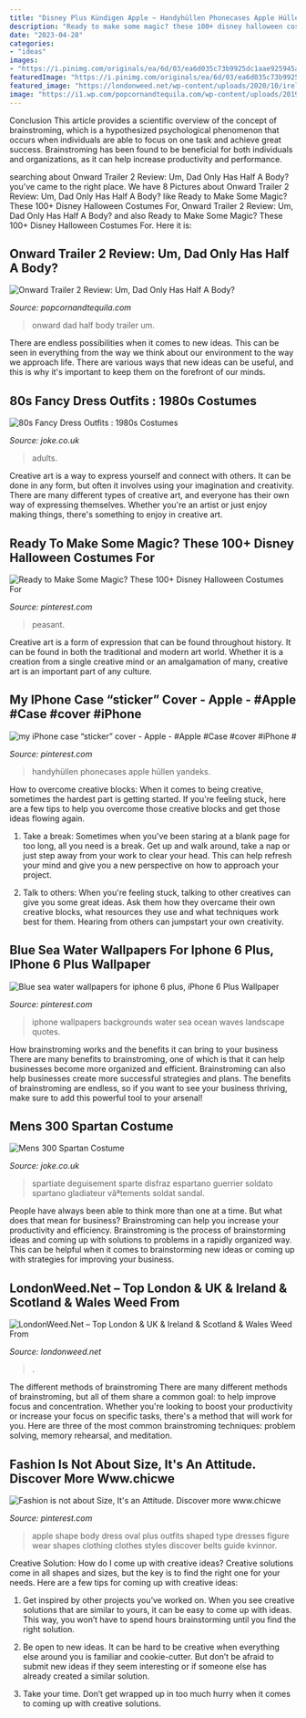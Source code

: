 ```yaml
---
title: "Disney Plus Kündigen Apple ~ Handyhüllen Phonecases Apple Hüllen Yandeks"
description: "Ready to make some magic? these 100+ disney halloween costumes for"
date: "2023-04-28"
categories:
- "ideas"
images:
- "https://i.pinimg.com/originals/ea/6d/03/ea6d035c73b9925dc1aae925945ad02e.jpg"
featuredImage: "https://i.pinimg.com/originals/ea/6d/03/ea6d035c73b9925dc1aae925945ad02e.jpg"
featured_image: "https://londonweed.net/wp-content/uploads/2020/10/irelandcannabis-300x197.jpg"
image: "https://i1.wp.com/popcornandtequila.com/wp-content/uploads/2019/12/onward-teaser-poster.jpg?fit=1920%2C2844&amp;ssl=1"
---
```



Conclusion
This article provides a scientific overview of the concept of brainstroming, which is a hypothesized psychological phenomenon that occurs when individuals are able to focus on one task and achieve great success. Brainstroming has been found to be beneficial for both individuals and organizations, as it can help increase productivity and performance.

	

		
searching about Onward Trailer 2 Review: Um, Dad Only Has Half A Body? you've came to the right place. We have 8 Pictures about Onward Trailer 2 Review: Um, Dad Only Has Half A Body? like Ready to Make Some Magic? These 100+ Disney Halloween Costumes For, Onward Trailer 2 Review: Um, Dad Only Has Half A Body? and also Ready to Make Some Magic? These 100+ Disney Halloween Costumes For. Here it is:
		
    
## Onward Trailer 2 Review: Um, Dad Only Has Half A Body?

<img loading=lazy src="https://i1.wp.com/popcornandtequila.com/wp-content/uploads/2019/12/onward-teaser-poster.jpg?fit=1920%2C2844&amp;ssl=1" onerror="this.onerror=null;this.src='https://tse4.mm.bing.net/th?id=OIP.eP_vB-UIHvpa6wcS0V7_nAHaK-&amp;pid=15.1';" alt="Onward Trailer 2 Review: Um, Dad Only Has Half A Body?">

_Source: popcornandtequila.com_

>onward dad half body trailer um. 

	

There are endless possibilities when it comes to new ideas. This can be seen in everything from the way we think about our environment to the way we approach life. There are various ways that new ideas can be useful, and this is why it's important to keep them on the forefront of our minds.

    
## 80s Fancy Dress Outfits : 1980s Costumes

<img loading=lazy src="https://cdn.shopify.com/s/files/1/0450/5747/4713/products/00016326p.png?v=1619578067" onerror="this.onerror=null;this.src='https://tse1.mm.bing.net/th?id=OIP.Bd51w--f7Vv4IgLIZkSTDgHaLv&amp;pid=15.1';" alt="80s Fancy Dress Outfits : 1980s Costumes">

_Source: joke.co.uk_

>adults. 

	

Creative art is a way to express yourself and connect with others. It can be done in any form, but often it involves using your imagination and creativity. There are many different types of creative art, and everyone has their own way of expressing themselves. Whether you're an artist or just enjoy making things, there's something to enjoy in creative art.

    
## Ready To Make Some Magic? These 100+ Disney Halloween Costumes For

<img loading=lazy src="https://i.pinimg.com/736x/61/d2/ed/61d2ed4e7139dabd6e08c8f4140dd5a7.jpg" onerror="this.onerror=null;this.src='https://tse3.mm.bing.net/th?id=OIP._Wk_HVk70cdpBfO28Nv3-AHaKC&amp;pid=15.1';" alt="Ready to Make Some Magic? These 100+ Disney Halloween Costumes For">

_Source: pinterest.com_

>peasant. 

	

Creative art is a form of expression that can be found throughout history. It can be found in both the traditional and modern art world. Whether it is a creation from a single creative mind or an amalgamation of many, creative art is an important part of any culture.

    
## My IPhone Case “sticker” Cover - Apple - #Apple #Case #cover #iPhone #

<img loading=lazy src="https://i.pinimg.com/736x/35/bb/8e/35bb8ef36daeedbb409e3bf267811509.jpg" onerror="this.onerror=null;this.src='https://tse4.mm.bing.net/th?id=OIP.gGHiT3zdUwm8Gj0DTleKvAHaJ3&amp;pid=15.1';" alt="my iPhone case “sticker” cover - Apple - #Apple #Case #cover #iPhone #">

_Source: pinterest.com_

>handyhüllen phonecases apple hüllen yandeks. 

	

How to overcome creative blocks:
When it comes to being creative, sometimes the hardest part is getting started. If you're feeling stuck, here are a few tips to help you overcome those creative blocks and get those ideas flowing again.
1. Take a break: Sometimes when you've been staring at a blank page for too long, all you need is a break. Get up and walk around, take a nap or just step away from your work to clear your head. This can help refresh your mind and give you a new perspective on how to approach your project.

2. Talk to others: When you're feeling stuck, talking to other creatives can give you some great ideas. Ask them how they overcame their own creative blocks, what resources they use and what techniques work best for them. Hearing from others can jumpstart your own creativity.


    
## Blue Sea Water Wallpapers For Iphone 6 Plus, IPhone 6 Plus Wallpaper

<img loading=lazy src="https://i.pinimg.com/originals/dc/03/7e/dc037e1ac4970698e987972ab1ede2cb.jpg" onerror="this.onerror=null;this.src='https://tse1.mm.bing.net/th?id=OIP.TQxR_VfADkh9njXseUiA2wHaNK&amp;pid=15.1';" alt="Blue sea water wallpapers for iphone 6 plus, iPhone 6 Plus Wallpaper">

_Source: pinterest.com_

>iphone wallpapers backgrounds water sea ocean waves landscape quotes. 

	

How brainstroming works and the benefits it can bring to your business
There are many benefits to brainstroming, one of which is that it can help businesses become more organized and efficient. Brainstroming can also help businesses create more successful strategies and plans. The benefits of brainstroming are endless, so if you want to see your business thriving, make sure to add this powerful tool to your arsenal!

    
## Mens 300 Spartan Costume

<img loading=lazy src="http://cdn.shopify.com/s/files/1/0450/5747/4713/products/00017026p.png?v=1625799352" onerror="this.onerror=null;this.src='https://tse3.mm.bing.net/th?id=OIP.TQ0chsSRbSy8A4Xl_rHnBAHaLv&amp;pid=15.1';" alt="Mens 300 Spartan Costume">

_Source: joke.co.uk_

>spartiate deguisement sparte disfraz espartano guerrier soldato spartano gladiateur vãªtements soldat sandal. 

	

People have always been able to think more than one at a time. But what does that mean for business? Brainstroming can help you increase your productivity and efficiency. Brainstroming is the process of brainstorming ideas and coming up with solutions to problems in a rapidly organized way. This can be helpful when it comes to brainstorming new ideas or coming up with strategies for improving your business.

    
## LondonWeed.Net – Top London &amp; UK &amp; Ireland &amp; Scotland &amp; Wales Weed From

<img loading=lazy src="https://londonweed.net/wp-content/uploads/2020/10/irelandcannabis-300x197.jpg" onerror="this.onerror=null;this.src='https://tse1.mm.bing.net/th?id=OIP.yK0HsEry_qYUFgmqdG_BzAAAAA&amp;pid=15.1';" alt="LondonWeed.Net – Top London &amp; UK &amp; Ireland &amp; Scotland &amp; Wales Weed From">

_Source: londonweed.net_

>. 

	

The different methods of brainstroming
There are many different methods of brainstroming, but all of them share a common goal: to help improve focus and concentration. Whether you're looking to boost your productivity or increase your focus on specific tasks, there's a method that will work for you. Here are three of the most common brainstroming techniques: problem solving, memory rehearsal, and meditation.

    
## Fashion Is Not About Size, It&#039;s An Attitude. Discover More Www.chicwe

<img loading=lazy src="https://i.pinimg.com/originals/ea/6d/03/ea6d035c73b9925dc1aae925945ad02e.jpg" onerror="this.onerror=null;this.src='https://tse2.mm.bing.net/th?id=OIP.XCOrHHMOb_l5hW8sh3QJLgHaLW&amp;pid=15.1';" alt="Fashion is not about Size, It&#039;s an Attitude. Discover more www.chicwe">

_Source: pinterest.com_

>apple shape body dress oval plus outfits shaped type dresses figure wear shapes clothing clothes styles discover belts guide kvinnor. 

	

Creative Solution: How do I come up with creative ideas?
Creative solutions come in all shapes and sizes, but the key is to find the right one for your needs. Here are a few tips for coming up with creative ideas:
1. Get inspired by other projects you’ve worked on. When you see creative solutions that are similar to yours, it can be easy to come up with ideas. This way, you won’t have to spend hours brainstorming until you find the right solution.

2. Be open to new ideas. It can be hard to be creative when everything else around you is familiar and cookie-cutter. But don’t be afraid to submit new ideas if they seem interesting or if someone else has already created a similar solution.

3. Take your time. Don’t get wrapped up in too much hurry when it comes to coming up with creative solutions.

